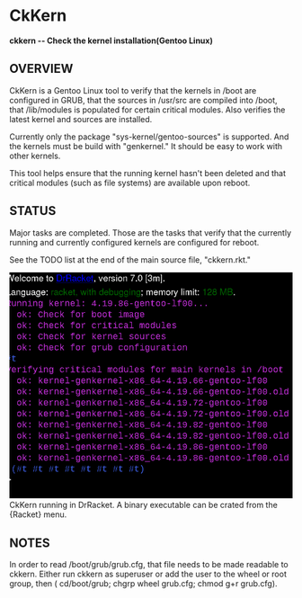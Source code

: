 # CkKern

**ckkern -- Check the kernel installation(Gentoo Linux)**


## OVERVIEW

CkKern is a Gentoo Linux tool to verify that the kernels in /boot are configured in GRUB, that the sources in /usr/src 
are compiled into /boot, that /lib/modules is populated for certain critical modules. 
Also verifies the latest kernel and sources are installed. 

Currently only the package "sys-kernel/gentoo-sources" is supported. And the kernels must be build with "genkernel."
It should be easy to work with other kernels.

This tool helps ensure that the running kernel hasn't been deleted and that critical modules (such as file systems) are available upon reboot.

## STATUS

Major tasks are completed.  Those are the tasks that verify that the currently running and currently configured kernels are configured for reboot.

See the TODO list at the end of the main source file, "ckkern.rkt."

![Screenshot](doc/Screenshot%20at%202019-12-13%2005-33-41.png)\
CkKern running in DrRacket. A binary executable can be crated from the {Racket} menu.

## NOTES
In order to read /boot/grub/grub.cfg, that file needs to be made readable to ckkern.  Either run ckkern as superuser
or add the user to the wheel or root group, then  ( cd/boot/grub; chgrp wheel grub.cfg; chmod g+r grub.cfg).
